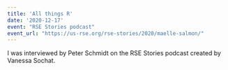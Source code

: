 ```yaml
---
title: 'All things R'
date: '2020-12-17'
event: "RSE Stories podcast"
event_url: "https://us-rse.org/rse-stories/2020/maelle-salmon/"
---
```


I was interviewed by Peter Schmidt on the RSE Stories podcast created by Vanessa Sochat.